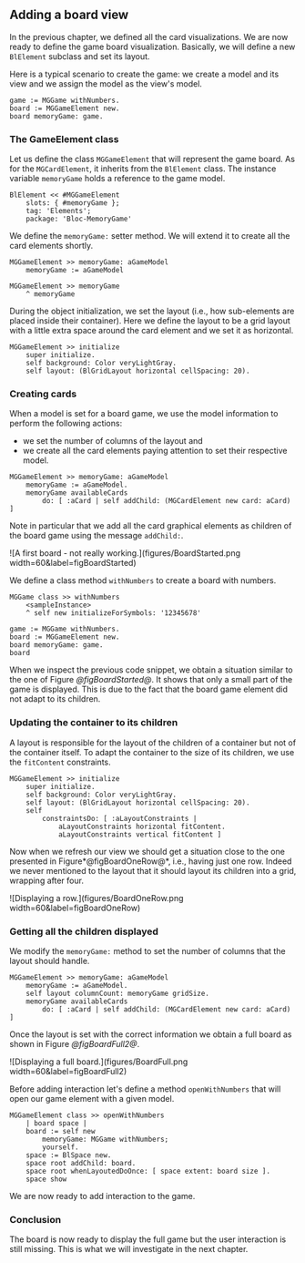 ## Adding a board view

In the previous chapter, we defined all the card visualizations. We are now ready to define the game board visualization.
Basically, we will define a new `BlElement` subclass and set its layout.

Here is a typical scenario to create the game: we create a model and its view and we assign the model as the view's model.

```
game := MGGame withNumbers.
board := MGGameElement new.
board memoryGame: game. 
```


### The GameElement class

Let us define the class `MGGameElement` that will represent the game board. 
As for the `MGCardElement`, it inherits from the `BlElement` class. 
The instance variable `memoryGame` holds a reference to the game model.

```
BlElement << #MGGameElement
	slots: { #memoryGame };
	tag: 'Elements';
	package: 'Bloc-MemoryGame'
```


We define the `memoryGame:` setter method. We will extend it to create
all the card elements shortly. 

```
MGGameElement >> memoryGame: aGameModel
	memoryGame := aGameModel
```


```
MGGameElement >> memoryGame
	^ memoryGame
```


During the object initialization, we set the layout (i.e., how sub-elements are placed inside their container).
Here we define the layout to be a grid layout with a little extra space around the card element and we set it as horizontal.

```
MGGameElement >> initialize
	super initialize.
 	self background: Color veryLightGray.
	self layout: (BlGridLayout horizontal cellSpacing: 20).
```


### Creating cards


When a model is set for a board game, we use the model information to perform the following actions: 
- we set the number of columns of the layout and
- we create all the card elements paying attention to set their respective model. 



```
MGGameElement >> memoryGame: aGameModel
	memoryGame := aGameModel.
	memoryGame availableCards
		do: [ :aCard | self addChild: (MGCardElement new card: aCard) ]
```

Note in particular that we add all the card graphical elements as children of the board game using the message `addChild:`.



![A first board - not really working.](figures/BoardStarted.png width=60&label=figBoardStarted)

We define a class method `withNumbers` to create a board with numbers. 

```
MGGame class >> withNumbers
	<sampleInstance>
	^ self new initializeForSymbols: '12345678'
```


```
game := MGGame withNumbers.
board := MGGameElement new.
board memoryGame: game. 
board
```

When we inspect the previous code snippet, we obtain a situation similar to the one of Figure *@figBoardStarted@*.
It shows that only a small part of the game is displayed. This is due to the fact that the board game element did not adapt to its children. 


### Updating the container to its children

A layout is responsible for the layout of the children of a container but not of the container itself. 
To adapt the container to the size of its children, we use the `fitContent` constraints.

```
MGGameElement >> initialize
	super initialize.
	self background: Color veryLightGray.
	self layout: (BlGridLayout horizontal cellSpacing: 20).
	self
		constraintsDo: [ :aLayoutConstraints | 
			aLayoutConstraints horizontal fitContent.
			aLayoutConstraints vertical fitContent ]
```


Now when we refresh our view we should get a situation close to the one presented in Figure*@figBoardOneRow@*, i.e., having 
just one row. Indeed we never mentioned to the layout that it should layout its children into a grid, wrapping after four.

![Displaying a row.](figures/BoardOneRow.png width=60&label=figBoardOneRow)


### Getting all the children displayed


We modify the `memoryGame:` method to set the number of columns 
that the layout should handle. 

```
MGGameElement >> memoryGame: aGameModel
	memoryGame := aGameModel.
	self layout columnCount: memoryGame gridSize.
	memoryGame availableCards
		do: [ :aCard | self addChild: (MGCardElement new card: aCard) ]
```


Once the layout is set with the correct information we obtain a full board as shown in Figure *@figBoardFull2@*.

![Displaying a full board.](figures/BoardFull.png width=60&label=figBoardFull2)


Before adding interaction let's define a method `openWithNumbers` that will open our game element with a given model.

```
MGGameElement class >> openWithNumbers
	| board space |
	board := self new
		memoryGame: MGGame withNumbers;
		yourself.
	space := BlSpace new.
	space root addChild: board.
	space root whenLayoutedDoOnce: [ space extent: board size ].
	space show
```

We are now ready to add interaction to the game. 


### Conclusion

The board is now ready to display the full game but the user interaction is still missing. 
This is what we will investigate in the next chapter.




